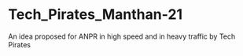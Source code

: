 # Tech_Pirates_Manthan-21
An idea proposed for ANPR in high speed and in heavy traffic by Tech Pirates
